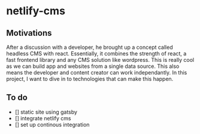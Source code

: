 # netlify-cms
## Motivations

After a discussion with a developer, he brought up a concept called headless CMS with react. Essentially, it combines the strength of react, a fast frontend library and any CMS solution like wordpress. This is really cool as we can build app and websites from a single data source. This also means the developer and content creator can work independantly.
In this project, I want to dive in to technologies that can make this happen.

## To do

- [] static site using gatsby
- [] integrate netlify cms
- [] set up continous integration
